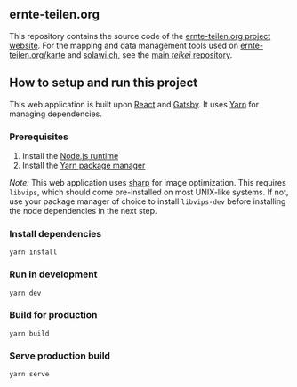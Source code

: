 ## ernte-teilen.org

This repository contains the source code of the [ernte-teilen.org project website](https://ernte-teilen.org). For the mapping and data management tools used on [ernte-teilen.org/karte](https://ernte-teilen.org/karte) and [solawi.ch](https://www.solawi.ch/vernetzungsplattform/), see the [main *teikei* repository](http://github.com/teikei/teikei).

## How to setup and run this project

This web application is built upon [React](https://reactjs.org/) and [Gatsby](https://www.gatsbyjs.org/). It uses [Yarn](https://github.com/yarnpkg/yarn) for managing dependencies.

### Prerequisites

1. Install the [Node.js runtime](https://nodejs.org/en/)
2. Install the [Yarn package manager](https://yarnpkg.com/lang/en/docs/install/#mac-stable)

*Note:* This web application uses [sharp](http://sharp.pixelplumbing.com) for image optimization. This requires `libvips`, which should come pre-installed on most UNIX-like systems. If not, use your package manager of choice to install `libvips-dev` before installing the node dependencies in the next step.

### Install dependencies

`yarn install`

### Run in development

`yarn dev`

### Build for production

`yarn build`

### Serve production build

`yarn serve`
